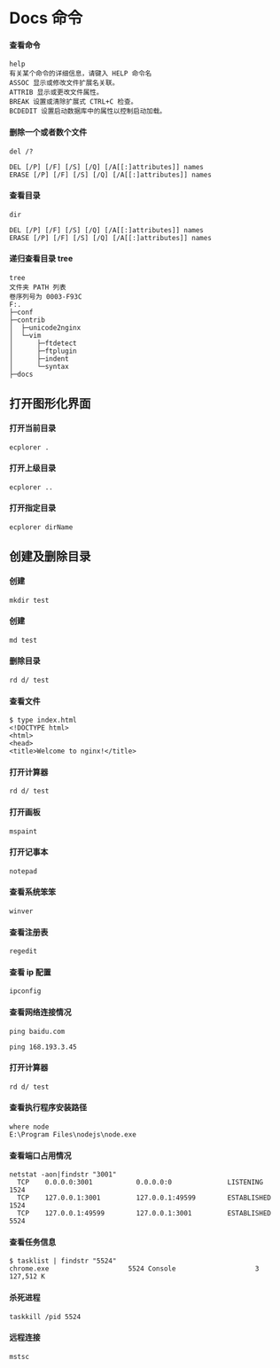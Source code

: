 # Docs 命令

#### 查看命令

```
help
有关某个命令的详细信息，请键入 HELP 命令名
ASSOC 显示或修改文件扩展名关联。
ATTRIB 显示或更改文件属性。
BREAK 设置或清除扩展式 CTRL+C 检查。
BCDEDIT 设置启动数据库中的属性以控制启动加载。
```

#### 删除一个或者数个文件

```
del /?

DEL [/P] [/F] [/S] [/Q] [/A[[:]attributes]] names
ERASE [/P] [/F] [/S] [/Q] [/A[[:]attributes]] names
```

#### 查看目录

```
dir

DEL [/P] [/F] [/S] [/Q] [/A[[:]attributes]] names
ERASE [/P] [/F] [/S] [/Q] [/A[[:]attributes]] names
```

#### 递归查看目录 tree

```
tree
文件夹 PATH 列表
卷序列号为 0003-F93C
F:.
├─conf
├─contrib
│  ├─unicode2nginx
│  └─vim
│      ├─ftdetect
│      ├─ftplugin
│      ├─indent
│      └─syntax
├─docs
```

## 打开图形化界面

#### 打开当前目录

```
ecplorer .

```

#### 打开上级目录

```
ecplorer ..

```

#### 打开指定目录

```
ecplorer dirName

```

## 创建及删除目录

#### 创建

```
mkdir test
```

#### 创建

```
md test
```

#### 删除目录

```
rd d/ test
```

#### 查看文件

```
$ type index.html
<!DOCTYPE html>
<html>
<head>
<title>Welcome to nginx!</title>
```

#### 打开计算器

```
rd d/ test
```

#### 打开画板

```
mspaint
```

#### 打开记事本

```
notepad
```

#### 查看系统笨笨

```
winver
```

#### 查看注册表

```
regedit
```

#### 查看 ip 配置

```
ipconfig
```

#### 查看网络连接情况

```
ping baidu.com

ping 168.193.3.45
```

#### 打开计算器

```
rd d/ test
```

#### 查看执行程序安装路径

```
where node
E:\Program Files\nodejs\node.exe
```

#### 查看端口占用情况

```
netstat -aon|findstr "3001"
  TCP    0.0.0.0:3001           0.0.0.0:0              LISTENING       1524
  TCP    127.0.0.1:3001         127.0.0.1:49599        ESTABLISHED     1524
  TCP    127.0.0.1:49599        127.0.0.1:3001         ESTABLISHED     5524
```

#### 查看任务信息

```
$ tasklist | findstr "5524"
chrome.exe                    5524 Console                    3    127,512 K
```

#### 杀死进程

```
taskkill /pid 5524
```

#### 远程连接

```
mstsc
```